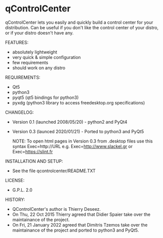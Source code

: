 # qControlCenter
qControlCenter lets you easily and quickly build a control center for your distribution. Can be useful if you don't like the control center of your distro, or if your distro doesn't have any.

FEATURES:
- absolutely lightweight
- very quick & simple configuration
- few requirements
- should work on any distro

REQUIREMENTS:
- Qt5
- python3
- pyqt5 (qt5 bindings for python3)
- pyxdg (python3 library to access freedesktop.org specifications)

CHANGELOG:
- Version 0.1 (launched 2008/05/20) - python2 and PyQt4
- Version 0.3 (launced 2020/01/21) - Ported to python3 and PyQt5

  NOTE: To open html pages in Version 0.3 from .desktop files use this syntax Exec=http://URL e.g. Exec=http://www.slackel.gr or
  Exec=https://slint.fr
  
INSTALLATION AND SETUP:
- See the file qcontrolcenter/README.TXT 

LICENSE:
- G.P.L. 2.0
 
HISTORY:
- QControlCenter's author is Thierry Deseez.
- On Thu, 22 Oct 2015 Thierry agreed that Didier Spaier take over the maintainance of the project.
- On Fri, 21 January 2022 agreed that Dimitris Tzemos take over the maintainance of the project and ported to python3 and PyQt5.
